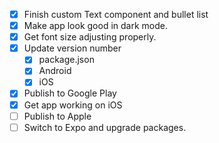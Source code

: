 - [x] Finish custom Text component and bullet list
- [x] Make app look good in dark mode.
- [x] Get font size adjusting properly.
- [x] Update version number
  - [x] package.json
  - [x] Android
  - [x] iOS
- [x] Publish to Google Play
- [x] Get app working on iOS
- [ ] Publish to Apple
- [ ] Switch to Expo and upgrade packages.
